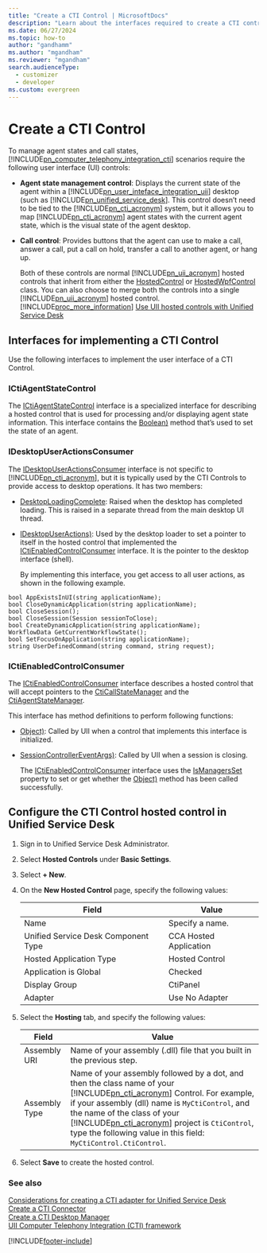 ```yaml
---
title: "Create a CTI Control | MicrosoftDocs"
description: "Learn about the interfaces required to create a CTI control and how you can configure the hosted control in Unified Service Desk."
ms.date: 06/27/2024
ms.topic: how-to
author: "gandhamm"
ms.author: "mgandham"
ms.reviewer: "mgandham"
search.audienceType: 
  - customizer
  - developer
ms.custom: evergreen
---
```

# Create a CTI Control
To manage agent states and call states, [!INCLUDE[pn_computer_telephony_integration_cti](../includes/pn-computer-telephony-integration-cti.md)] scenarios require the following user interface (UI) controls:  

- **Agent state management control**: Displays the current state of the agent within a [!INCLUDE[pn_user_inteface_integration_uii](../includes/pn-user-interface-integration-uii.md)] desktop (such as [!INCLUDE[pn_unified_service_desk](../includes/pn-unified-service-desk.md)]. This control doesn’t need to be tied to the [!INCLUDE[pn_cti_acronym](../includes/pn-cti-acronym.md)] system, but it allows you to map [!INCLUDE[pn_cti_acronym](../includes/pn-cti-acronym.md)] agent states with the current agent state, which is the visual state of the agent desktop.  

- **Call control**: Provides buttons that the agent can use to make a call, answer a call, put a call on hold, transfer a call to another agent, or hang up.  

  Both of these controls are normal [!INCLUDE[pn_uii_acronym](../includes/pn-uii-acronym.md)] hosted controls that inherit from either the [HostedControl](/dotnet/api/microsoft.uii.csr.hostedcontrol) or [HostedWpfControl](/dotnet/api/microsoft.uii.csr.aif.hostedapplication.hostedwpfcontrol) class. You can also choose to merge both the controls into a single [!INCLUDE[pn_uii_acronym](../includes/pn-uii-acronym.md)] hosted control. [!INCLUDE[proc_more_information](../includes/proc-more-information.md)] [Use UII hosted controls with Unified Service Desk](../unified-service-desk/use-uii-hosted-controls-unified-service-desk.md)  

## Interfaces for implementing a CTI Control  
 Use the following interfaces to implement the user interface of a CTI Control.  

### ICtiAgentStateControl  
 The [ICtiAgentStateControl](/dotnet/api/microsoft.uii.desktop.cti.core.ictiagentstatecontrol) interface is a specialized interface for describing a hosted control that is used for processing and/or displaying agent state information. This interface contains the [Boolean)](/dotnet/api/microsoft.uii.desktop.cti.core.ictiagentstatecontrol.setagentstate) method that’s used to set the state of an agent.  

### IDesktopUserActionsConsumer  
 The [IDesktopUserActionsConsumer](/dotnet/api/microsoft.uii.desktop.core.idesktopuseractionsconsumer) interface is not specific to [!INCLUDE[pn_cti_acronym](../includes/pn-cti-acronym.md)], but it is typically used by the CTI Controls to provide access to desktop operations. It has two members:  

- [DesktopLoadingComplete](/dotnet/api/microsoft.uii.desktop.core.idesktopuseractionsconsumer.desktoploadingcomplete): Raised when the desktop has completed loading. This is raised in a separate thread from the main desktop UI thread.  

- [IDesktopUserActions)](/dotnet/api/microsoft.uii.desktop.core.idesktopuseractionsconsumer.setdesktopuseractionsaccess): Used by the desktop loader to set a pointer to itself in the hosted control that implemented the [ICtiEnabledControlConsumer](/dotnet/api/microsoft.uii.desktop.cti.core.ictienabledcontrolconsumer) interface. It is the pointer to the desktop interface (shell).  

  By implementing this interface, you get access to all user actions, as shown in the following example.  

```  
bool AppExistsInUI(string applicationName);  
bool CloseDynamicApplication(string applicationName);  
bool CloseSession();  
bool CloseSession(Session sessionToClose);  
bool CreateDynamicApplication(string applicationName);  
WorkflowData GetCurrentWorkflowState();  
bool SetFocusOnApplication(string applicationName);  
string UserDefinedCommand(string command, string request);  

```  

### ICtiEnabledControlConsumer  
 The [ICtiEnabledControlConsumer](/dotnet/api/microsoft.uii.desktop.cti.core.ictienabledcontrolconsumer) interface describes a hosted control that will accept pointers to the [CtiCallStateManager](/dotnet/api/microsoft.uii.desktop.cti.core.cticallstatemanager) and the [CtiAgentStateManager](/dotnet/api/microsoft.uii.desktop.cti.core.ctiagentstatemanager).  

 This interface has method definitions to perform following functions:  

- [Object)](/dotnet/api/microsoft.uii.desktop.cti.core.ictienabledcontrolconsumer.setmanagers): Called by UII when a control that implements this interface is initialized.  

- [SessionControllerEventArgs)](/dotnet/api/microsoft.uii.desktop.cti.core.ictienabledcontrolconsumer.sessioncloseevent): Called by UII when a session is closing.  

  The [ICtiEnabledControlConsumer](/dotnet/api/microsoft.uii.desktop.cti.core.ictienabledcontrolconsumer) interface uses the [IsManagersSet](/dotnet/api/microsoft.uii.desktop.cti.core.ictienabledcontrolconsumer.ismanagersset) property to set or get whether the [Object)](/dotnet/api/microsoft.uii.desktop.cti.core.ictienabledcontrolconsumer.setmanagers) method has been called successfully.  

<a name="Configure"></a>   
## Configure the CTI Control hosted control in Unified Service Desk  

1. Sign in to Unified Service Desk Administrator.  

2. Select **Hosted Controls** under **Basic Settings**.  

3. Select **+ New**.  

4. On the **New Hosted Control** page, specify the following values:  

   |         Field         |                                                                                                                                                                                                 Value                                                                                                                                                                                                 |
   |-----------------------|-------------------------------------------------------------------------------------------------------------------------------------------------------------------------------------------------------------------------------------------------------------------------------------------------------------------------------------------------------------------------------------------------------|
   |         Name          |                                                                                                                                                                                            Specify a name.                                                                                                                                                                                            |
   |  Unified Service Desk Component Type   |                                                                                                                                                                                        CCA Hosted Application                                                                                                                                                                                         |
   |  Hosted Application Type |                                                                                                                                                                                            Hosted Control                                                                                                                                                                                             |
   | Application is Global |                                                                                                                                                                                                Checked                                                                                                                                                                                                |
   |     Display Group     |                                                                                                                                                                                               CtiPanel                                                                                                                                                                                                |
   |        Adapter        |                                                                                                                                                                                            Use No Adapter                                                                                                                                                                                             |
   
5. Select the **Hosting** tab, and specify the following values:

   |         Field         |                                                                                                                                                                                                 Value                                                                                                                                                                                                 |
   |-----------------------|-------------------------------------------------------------------------------------------------------------------------------------------------------------------------------------------------------------------------------------------------------------------------------------------------------------------------------------------------------------------------------------------------------|
   |     Assembly URI      |                                                                                                                                                          Name of your assembly (.dll) file that you built in the previous step.                                                                                                                                                           |
   |     Assembly Type     | Name of your assembly followed by a dot, and then the class name of your [!INCLUDE[pn_cti_acronym](../includes/pn-cti-acronym.md)] Control. For example, if your assembly (dll) name is `MyCtiControl`, and the name of the class of your [!INCLUDE[pn_cti_acronym](../includes/pn-cti-acronym.md)] project is `CtiControl`, type the following value in this field: `MyCtiControl.CtiControl`. |


6. Select **Save** to create the hosted control.  

### See also  
 [Considerations for creating a CTI adapter for Unified Service Desk](../unified-service-desk/consideration-creating-cti-adapter-unified-service-desk.md)   
 [Create a CTI Connector](../unified-service-desk/create-cti-connector.md)   
 [Create a CTI Desktop Manager](../unified-service-desk/create-cti-desktop-manager.md)   
 [UII Computer Telephony Integration (CTI) framework](../unified-service-desk/uii-computer-telephony-integration-cti-framework.md)  


[!INCLUDE[footer-include](../includes/footer-banner.md)]
